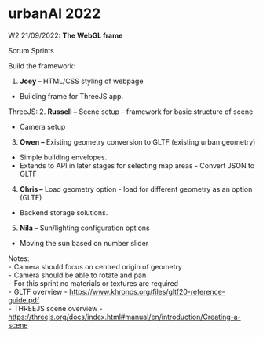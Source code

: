 # urbanAI 2022

W2 21/09/2022:
**The WebGL frame**

Scrum Sprints

Build the framework:
1.	**Joey –**
      HTML/CSS styling of webpage
-	Building frame for ThreeJS app.

ThreeJS:
2.	**Russell –**
      Scene setup - framework for basic structure of scene
- Camera setup
3.	**Owen –**
      Existing geometry conversion to GLTF (existing urban geometry)
- Simple building envelopes.
- Extends to API in later stages for selecting map areas - Convert JSON to GLTF
4.	**Chris –**
      Load geometry option - load for different geometry as an option (GLTF)
- Backend storage solutions.
5.	**Nila –**
      Sun/lighting configuration options
- Moving the sun based on number slider

Notes:<br>
⁃	Camera should focus on centred origin of geometry<br>
⁃	Camera should be able to rotate and pan<br>
⁃	For this sprint no materials or textures are required<br>
⁃	GLTF overview - https://www.khronos.org/files/gltf20-reference-guide.pdf <br>
⁃   THREEJS scene overview - https://threejs.org/docs/index.html#manual/en/introduction/Creating-a-scene



